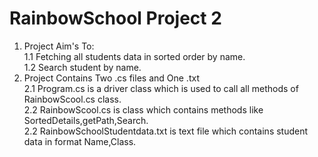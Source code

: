# RainbowSchool Project 2
1. Project Aim's To:<br/>
1.1 Fetching all students data in sorted order by name.<br/>
1.2 Search student by name.<br/>
2. Project Contains Two .cs files and One .txt<br/>
2.1 Program.cs is a driver class which is used to call all methods of RainbowScool.cs class.<br/>
2.2 RainbowScool.cs is class which contains methods like SortedDetails,getPath,Search.<br/>
2.2 RainbowSchoolStudentdata.txt is text file which contains student data in format Name,Class.
